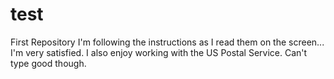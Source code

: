 # test
First Repository
I'm following the instructions as I read them on the screen...
I'm very satisfied. I also enjoy working with the US Postal Service.
Can't type good though.
